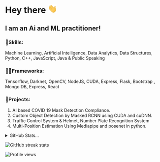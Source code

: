 <h1> Hey there <img src="https://raw.githubusercontent.com/ABSphreak/ABSphreak/master/gifs/Hi.gif" width="30px"></h1>
<h2> I am an Ai and ML practitioner!</h2>

### 📜Skills:
 Machine Learning, Artificial Intelligence, Data Analytics, Data Structures, Python, C++, JavaScript, Java  & Public Speaking
 
### 👨‍💻Frameworks:
Tensorflow, Darknet, OpenCV, NodeJS, CUDA, Express, Flask, Bootstrap , Mongo DB, Express, React

### 🤖Projects:
1. AI based COVID 19 Mask Detection Compliance.      
2. Custom Object Detection by Masked RCNN using CUDA and cuDNN.
3. Traffic Control System & Helmet, Number Plate Recognition System
5. Multi-Position Estimation Using Mediapipe and posenet in python.


<details>
  <summary>GitHub Stats...</summary>
  <img src="https://github-readme-stats.vercel.app/api?username=abhi9rocks&show_icons=true&count_private=true&theme=dark" />
</details>
 
![GitHub streak stats](https://github-readme-streak-stats.herokuapp.com/?user=abhi9rocks) 


![Profile views](https://gpvc.arturio.dev/abhi9rocks) 
 

